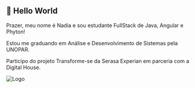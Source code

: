 ## 🚀 Hello World

Prazer, meu nome é Nadia e sou estudante FullStack de Java, Angular e Phyton!

Estou me graduando em Análise e Desenvolvimento de Sistemas pela UNOPAR.

Participo do projeto Transforme-se da Serasa Experian em parceria com a Digital House.

![Logo](https://www.helixinstitute.co.in/HSAT/img/why-img.png)
